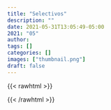 ```yaml
---
title: "Selectivos"
description: ""
date: 2021-05-31T13:05:49-05:00
2021: "05"
author:
tags: []
categories: []
images: ["thumbnail.png"]
draft: false
---
```


{{< rawhtml >}}

{{< /rawhtml >}}
